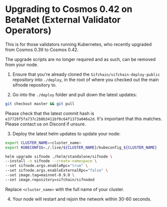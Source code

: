 # Upgrading to Cosmos 0.42 on BetaNet (External Validator Operators)

This is for those validators running Kubernetes, who recently upgraded from Cosmos 0.39 to Cosmos 0.42.

The upgrade scripts are no longer required and as such, can be removed from your node.

1. Ensure that you're already cloned the `Sifchain/sifchain-deploy-public` repository into `./deploy`, in the root of where you checked out the main sifnode repository to.

2. Go into the `./deploy` folder and pull down the latest updates:

```bash
git checkout master && git pull
```

Please check that the latest commit hash is `e37729f5fa737c2b8b3411bf0c64f1373a046a2d`. It's important that this matches. Please contact us on Discord if unsure.

3. Deploy the latest helm updates to update your node:

```bash
export CLUSTER_NAME=<cluster_name>
export KUBECONFIG=./.live/${CLUSTER_NAME}/kubeconfig_${CLUSTER_NAME}

helm upgrade sifnode ./helm/standalone/sifnode \
--install -n sifnode --create-namespace \
--set sifnode.args.enableRpc="true" \
--set sifnode.args.enableExternalRpc="false" \
--set image.tag=mainnet-0.9.0 \
--set image.repository=sifchain/sifnoded
```

Replace `<cluster_name>` with the full name of your cluster.

4. Your node will restart and rejoin the network within 30-60 seconds.
